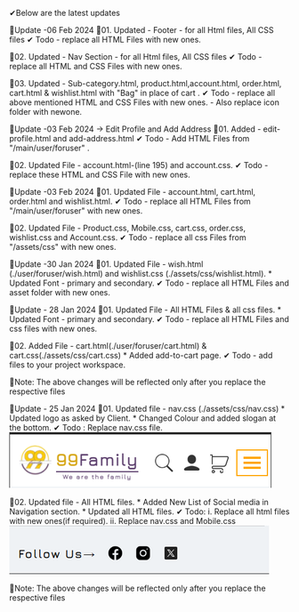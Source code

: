 ✔Below are the latest updates

🔅Update -06 Feb 2024 
💨01. Updated - Footer - for all Html files, All CSS files
        ✔ Todo  - replace all HTML Files with new ones.

 💨02. Updated - Nav Section - for all Html files, All CSS files
        ✔ Todo  - replace all HTML and CSS Files with new ones.   

💨03. Updated - Sub-category.html, product.html,account.html, order.html, cart.html & wishlist.html with "Bag" in place of cart .
        ✔ Todo  - replace all above mentioned HTML and CSS Files with new ones.
                 - Also replace icon folder with newone.          


🔅Update -03 Feb 2024 -> Edit Profile and Add Address
💨01. Added - edit-profile.html and add-address.html
        ✔ Todo - Add HTML Files from "/main/user/foruser" .

💨02. Updated File - account.html-(line 195) and account.css.
        ✔ Todo - replace these HTML and CSS File with new ones.



🔅Update -03 Feb 2024
💨01. Updated File - account.html, cart.html, order.html and wishlist.html.
        ✔ Todo - replace all HTML Files  from  "/main/user/foruser" with new ones.

💨02. Updated File - Product.css, Mobile.css, cart.css, order.css, wishlist.css and Account.css.
        ✔ Todo - replace all css Files from "/assets/css"  with new ones.





🔅Update -30 Jan 2024
💨01. Updated File - wish.html (./user/foruser/wish.html) and wishlist.css (./assets/css/wishlist.html).
      * Updated Font - primary and secondary.
      ✔ Todo - replace all HTML Files and asset folder with new ones.

🔅Update - 28 Jan 2024
💨01. Updated File - All HTML Files & all css files.
      * Updated Font - primary and secondary.
      ✔ Todo - replace all HTML Files and css files with new ones.

💨02. Added File - cart.html(./user/foruser/cart.html) & cart.css(./assets/css/cart.css)
      * Added add-to-cart page.
      ✔ Todo - add files to your project workspace.

📢Note: The above changes will be reflected only after you replace the respective files

🔅Update - 25 Jan 2024
💨01. Updated file - nav.css (./assets/css/nav.css)
      * Updated logo as asked by Client.
      * Changed Colour and added slogan at the bottom.
      ✔ Todo : Replace nav.css file.
      ![Update Reference](image.png)

💨02. Updated file - All HTML files.
      * Added New List of Social media in Navigation section.
      * Updated all HTML files.
      ✔ Todo: i. Replace all html files with new ones(if required).
              ii. Replace nav.css and Mobile.css
              ![Update Reference](image-1.png)
              
📢Note: The above changes will be reflected only after you replace the respective files
    
